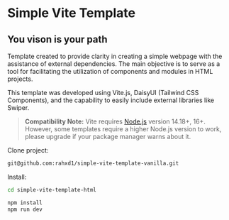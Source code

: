 # Simple Vite Template

## You vison is your path

Template created to provide clarity in creating a simple webpage with the assistance of external dependencies. The main objective is to serve as a tool for facilitating the utilization of components and modules in HTML projects.

This template was developed using Vite.js, DaisyUI (Tailwind CSS Components), and the capability to easily include external libraries like Swiper.

> **Compatibility Note:**
> Vite requires [Node.js](https://nodejs.org/en/) version 14.18+, 16+. However, some templates require a higher Node.js version to work, please upgrade if your package manager warns about it.

Clone project:

```bash
git@github.com:rahxd1/simple-vite-template-vanilla.git
```

Install:

```bash
cd simple-vite-template-html

npm install
npm run dev
```
